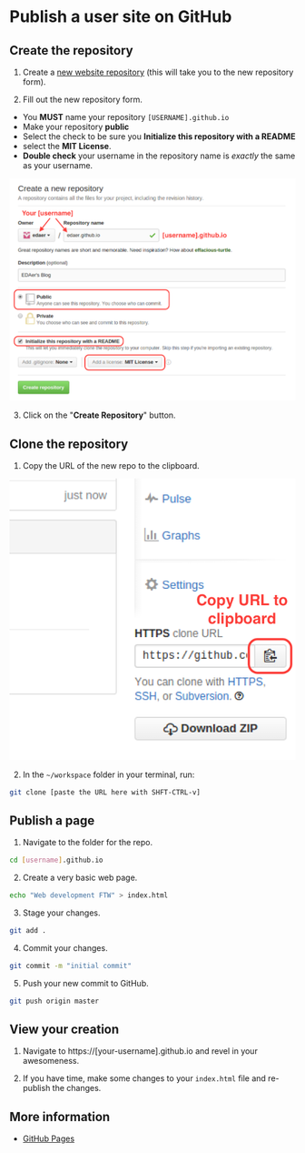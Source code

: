 Publish a user site on GitHub
=================================

## Create the repository

1. Create a [new website repository](https://github.com/new) (this will take you to the new repository form).

2. Fill out the new repository form.

 * You **MUST** name your repository `[USERNAME].github.io`
 * Make your repository **public**
 * Select the check to be sure you **Initialize this repository with a README**
 * select the **MIT License**.
 * **Double check** your username in the repository name is _exactly_ the same as your username.

![The new repository form](images/create-user-website.png)

3. Click on the "**Create Repository**" button.

## Clone the repository

1. Copy the URL of the new repo to the clipboard.

![Copy the repo URL](images/clone-repo.png)

2. In the `~/workspace` folder in your terminal, run:

```bash
git clone [paste the URL here with SHFT-CTRL-v]
```

## Publish a page

1. Navigate to the folder for the repo.

```bash
cd [username].github.io
```

2. Create a very basic web page.

```bash
echo "Web development FTW" > index.html
```

3. Stage your changes.

```bash
git add .
```

4. Commit your changes.

```bash
git commit -m "initial commit"
```

5. Push your new commit to GitHub.

```bash
git push origin master
```

## View your creation

1. Navigate to https://[your-username].github.io and revel in your awesomeness.

2. If you have time, make some changes to your `index.html` file and re-publish the changes.

## More information

* [GitHub Pages](https://pages.github.com/)
